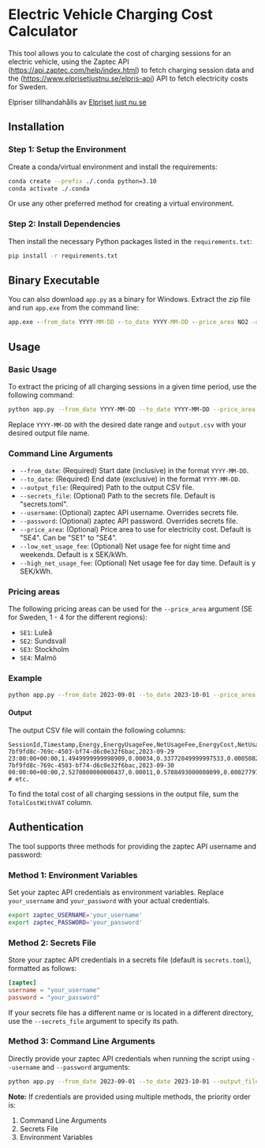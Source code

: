 # Electric Vehicle Charging Cost Calculator

This tool allows you to calculate the cost of charging sessions for an electric vehicle, using the Zaptec API (https://api.zaptec.com/help/index.html) to fetch charging session data and the (https://www.elprisetjustnu.se/elpris-api) API to fetch electricity costs for Sweden.

<p>Elpriser tillhandahålls av <a href="https://www.elprisetjustnu.se">Elpriset just nu.se</a></p>

## Installation

### Step 1: Setup the Environment
Create a conda/virtual environment and install the requirements:

```bash
conda create --prefix ./.conda python=3.10
conda activate ./.conda
```
Or use any other preferred method for creating a virtual environment.

### Step 2: Install Dependencies
Then install the necessary Python packages listed in the `requirements.txt`:

```bash
pip install -r requirements.txt
```

## Binary Executable

You can also download `app.py` as a binary for Windows. Extract the zip file and run `app.exe` from the command line:

```bat
app.exe --from_date YYYY-MM-DD --to_date YYYY-MM-DD --price_area NO2 -output_file output.csv
```

## Usage

### Basic Usage
To extract the pricing of all charging sessions in a given time period, use the following command:

```bash
python app.py --from_date YYYY-MM-DD --to_date YYYY-MM-DD --price_area SE2 -output_file output.csv
```
Replace `YYYY-MM-DD` with the desired date range and `output.csv` with your desired output file name.

### Command Line Arguments

- `--from_date`: (Required) Start date (inclusive) in the format `YYYY-MM-DD`.
- `--to_date`: (Required) End date (exclusive) in the format `YYYY-MM-DD`.
- `--output_file`: (Required) Path to the output CSV file.
- `--secrets_file`: (Optional) Path to the secrets file. Default is "secrets.toml".
- `--username`: (Optional) zaptec API username. Overrides secrets file.
- `--password`: (Optional) zaptec API password. Overrides secrets file.
- `--price_area`: (Optional) Price area to use for electricity cost. Default is "SE4". Can be "SE1" to "SE4".
- `--low_net_usage_fee`: (Optional) Net usage fee for night time and weekends. Default is x SEK/kWh.
- `--high_net_usage_fee`: (Optional) Net usage fee for day time. Default is y SEK/kWh.

### Pricing areas

The following pricing areas can be used for the `--price_area` argument (SE for Sweden, 1 - 4 for the different regions):

- `SE1`: Luleå
- `SE2`: Sundsvall
- `SE3`: Stockholm
- `SE4`: Malmö

### Example
```bash
python app.py --from_date 2023-09-01 --to_date 2023-10-01 --price_area NO2 --output_file output.csv
```

#### Output
The output CSV file will contain the following columns:
```csv
SessionId,Timestamp,Energy,EnergyUsageFee,NetUsageFee,EnergyCost,NetUsageCost,TotalCostNoVat,TotalCostWithVAT,CostCurrency
7bf9fd8c-769c-4503-bf74-d6c0e32f6bac,2023-09-29 23:00:00+00:00,1.4949999999998909,0.00034,0.33772049999997533,0.000508299999999963,0.33772049999997533,0.3382287999999753,0.42278599999996913,SEK
7bf9fd8c-769c-4503-bf74-d6c0e32f6bac,2023-09-30 00:00:00+00:00,2.5270000000000437,0.00011,0.5708493000000099,0.0002779700000000048,0.5708493000000099,0.5711272700000098,0.7139090875000123,SEK
# etc.
```
To find the total cost of all charging sessions in the output file, sum the `TotalCostWithVAT` column.

## Authentication

The tool supports three methods for providing the zaptec API username and password:

### Method 1: Environment Variables
Set your zaptec API credentials as environment variables. Replace `your_username` and `your_password` with your actual credentials.
```bash
export zaptec_USERNAME='your_username'
export zaptec_PASSWORD='your_password'
```

### Method 2: Secrets File
Store your zaptec API credentials in a secrets file (default is `secrets.toml`), formatted as follows:

```toml
[zaptec]
username = "your_username"
password = "your_password"
```
If your secrets file has a different name or is located in a different directory, use the `--secrets_file` argument to specify its path.

### Method 3: Command Line Arguments
Directly provide your zaptec API credentials when running the script using `--username` and `--password` arguments:

```bash
python app.py --from_date 2023-09-01 --to_date 2023-10-01 --output_file output.csv --username your_username --password your_password
```

**Note:** If credentials are provided using multiple methods, the priority order is: 
1. Command Line Arguments
2. Secrets File
3. Environment Variables
